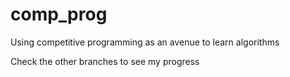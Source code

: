 # comp_prog
Using competitive programming as an avenue to learn algorithms 


Check the other branches to see my progress
